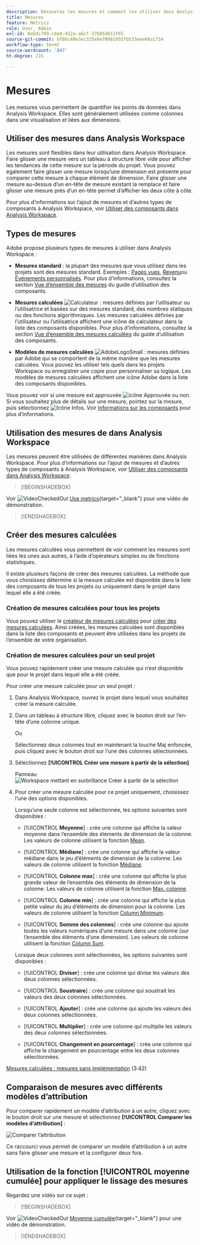 ```yaml
---
description: Découvrez les mesures et comment les utiliser dans Analysis Workspace.
title: Mesures
feature: Metrics
role: User, Admin
exl-id: 0a5dc709-c4e8-412a-a6cf-37b85d811f65
source-git-commit: bf8bc40e3ec325e8e70081955fb533eee66a1734
workflow-type: tm+mt
source-wordcount: '847'
ht-degree: 21%

---
```


# Mesures

Les mesures vous permettent de quantifier les points de données dans Analysis Workspace. Elles sont généralement utilisées comme colonnes dans une visualisation et liées aux dimensions.

## Utiliser des mesures dans Analysis Workspace

Les mesures sont flexibles dans leur utilisation dans Analysis Workspace. Faire glisser une mesure vers un tableau à structure libre vide pour afficher les tendances de cette mesure sur la période du projet. Vous pouvez également faire glisser une mesure lorsqu’une dimension est présente pour comparer cette mesure à chaque élément de dimension. Faire glisser une mesure au-dessus d’un en-tête de mesure existant la remplace et faire glisser une mesure près d’un en-tête permet d’afficher les deux côte à côte.

Pour plus d’informations sur l’ajout de mesures et d’autres types de composants à Analysis Workspace, voir [Utiliser des composants dans Analysis Workspace](use-components-in-workspace.md).

## Types de mesures

Adobe propose plusieurs types de mesures à utiliser dans Analysis Workspace :

* **Mesures standard** : la plupart des mesures que vous utilisez dans les projets sont des mesures standard. Exemples : [Pages vues](/help/components/metrics/page-views.md), [Revenu](/help/components/metrics/revenue.md)ou [Événements personnalisés](/help/components/metrics/custom-events.md). Pour plus d’informations, consultez la section [Vue d’ensemble des mesures](/help/components/metrics/overview.md) du guide d’utilisation des composants.

* **Mesures calculées** ![Calculateur](/help/assets/icons/Calculator.svg) : mesures définies par l’utilisateur ou l’utilisatrice et basées sur des mesures standard, des nombres statiques ou des fonctions algorithmiques. Les mesures calculées définies par l’utilisateur ou l’utilisatrice affichent une icône de calculateur dans la liste des composants disponibles. Pour plus d’informations, consultez la section [Vue d’ensemble des mesures calculées](/help/components/c-calcmetrics/cm-overview.md) du guide d’utilisation des composants.

* **Modèles de mesures calculées** ![AdobeLogoSmall](/help/assets/icons/AdobeLogoSmall.svg) : mesures définies par Adobe qui se comportent de la même manière que les mesures calculées. Vous pouvez les utiliser tels quels dans les projets Workspace ou enregistrer une copie pour personnaliser sa logique. Les modèles de mesures calculées affichent une icône Adobe dans la liste des composants disponibles.

Vous pouvez voir si une mesure est approuvée ![icône Approuvée](https://spectrum.adobe.com/static/icons/ui_18/CheckmarkSize100.svg) ou non. Si vous souhaitez plus de détails sur une mesure, pointez sur la mesure, puis sélectionnez ![Icône Infos](https://spectrum.adobe.com/static/icons/workflow_18/Smock_InfoOutline_18_N.svg). Voir [Informations sur les composants](use-components-in-workspace.md#component-info) pour plus d’informations.


## Utilisation des mesures de dans Analysis Workspace

Les mesures peuvent être utilisées de différentes manières dans Analysis Workspace. Pour plus d’informations sur l’ajout de mesures et d’autres types de composants à Analysis Workspace, voir [Utiliser des composants dans Analysis Workspace](/help/analyze/analysis-workspace/components/use-components-in-workspace.md).


>[!BEGINSHADEBOX]

Voir ![VideoCheckedOut](/help/assets/icons/VideoCheckedOut.svg) [Use metrics](https://video.tv.adobe.com/v/328563?quality=12&learn=on&captions=fre_fr){target="_blank"} pour une vidéo de démonstration.

>[!ENDSHADEBOX]

## Créer des mesures calculées

Les mesures calculées vous permettent de voir comment les mesures sont liées les unes aux autres, à l’aide d’opérateurs simples ou de fonctions statistiques.


Il existe plusieurs façons de créer des mesures calculées. La méthode que vous choisissez détermine si la mesure calculée est disponible dans la liste des composants de tous les projets ou uniquement dans le projet dans lequel elle a été créée.

### Création de mesures calculées pour tous les projets

Vous pouvez utiliser le [créateur de mesures calculées](/help/components/c-calcmetrics/c-workflow/cm-workflow/c-build-metrics/cm-build-metrics.md) pour [créer des mesures calculées](/help/components/c-calcmetrics/c-workflow/cm-workflow/cm-workflow.md). Ainsi créées, les mesures calculées sont disponibles dans la liste des composants et peuvent être utilisées dans les projets de l’ensemble de votre organisation.


### Création de mesures calculées pour un seul projet

Vous pouvez rapidement créer une mesure calculée qui n’est disponible que pour le projet dans lequel elle a été créée.

Pour créer une mesure calculée pour un seul projet :

1. Dans Analysis Workspace, ouvrez le projet dans lequel vous souhaitez créer la mesure calculée.

1. Dans un tableau à structure libre, cliquez avec le bouton droit sur l’en-tête d’une colonne unique.

   Ou

   Sélectionnez deux colonnes tout en maintenant la touche Maj enfoncée, puis cliquez avec le bouton droit sur l’une des colonnes sélectionnées.

1. Sélectionnez **[!UICONTROL Créer une mesure à partir de la sélection]**

   Panneau ![Workspace mettant en surbrillance Créer à partir de la sélection](assets/create-metric-from-selection.png)

1. Pour créer une mesure calculée pour ce projet uniquement, choisissez l’une des options disponibles.

   Lorsqu’une seule colonne est sélectionnée, les options suivantes sont disponibles :

   * [!UICONTROL **Moyenne**] : crée une colonne qui affiche la valeur moyenne dans l’ensemble des éléments de dimension de la colonne. Les valeurs de colonne utilisent la fonction [Mean](/help/components/c-calcmetrics/cm-reference/cm-functions.md#mean).

   * [!UICONTROL **Médiane**] : crée une colonne qui affiche la valeur médiane dans le jeu d’éléments de dimension de la colonne. Les valeurs de colonne utilisent la fonction [Médiane](/help/components/c-calcmetrics/cm-reference/cm-functions.md#median).

   * [!UICONTROL **Colonne max**] : crée une colonne qui affiche la plus grande valeur de l’ensemble des éléments de dimension de la colonne. Les valeurs de colonne utilisent la fonction [Max. colonne](/help/components/c-calcmetrics/cm-reference/cm-functions.md#column-maximum).

   * [!UICONTROL **Colonne min**] : crée une colonne qui affiche la plus petite valeur du jeu d’éléments de dimension pour la colonne. Les valeurs de colonne utilisent la fonction [Column Minimum](/help/components/c-calcmetrics/cm-reference/cm-functions.md#column-minimum).

   * [!UICONTROL **Somme des colonnes**] : crée une colonne qui ajoute toutes les valeurs numériques d’une mesure dans une colonne (sur l’ensemble des éléments d’une dimension). Les valeurs de colonne utilisent la fonction [Column Sum](/help/components/c-calcmetrics/cm-reference/cm-functions.md#column-sum).

   Lorsque deux colonnes sont sélectionnées, les options suivantes sont disponibles :

   * [!UICONTROL **Diviser**] : crée une colonne qui divise les valeurs des deux colonnes sélectionnées.

   * [!UICONTROL **Soustraire**] : crée une colonne qui soustrait les valeurs des deux colonnes sélectionnées.

   * [!UICONTROL **Ajouter**] : crée une colonne qui ajoute les valeurs des deux colonnes sélectionnées.

   * [!UICONTROL **Multiplier**] : crée une colonne qui multiplie les valeurs des deux colonnes sélectionnées.

   * [!UICONTROL **Changement en pourcentage**] : crée une colonne qui affiche le changement en pourcentage entre les deux colonnes sélectionnées.

[Mesures calculées : mesures sans implémentation](https://experienceleague.adobe.com/fr/docs/analytics-learn/tutorials/components/calculated-metrics/calculated-metrics-implementationless-metrics) (3:42)


## Comparaison de mesures avec différents modèles d’attribution

Pour comparer rapidement un modèle d’attribution à un autre, cliquez avec le bouton droit sur une mesure et sélectionnez **[!UICONTROL Comparer les modèles d’attribution]** :

![Comparer l’attribution](assets/compare-attribution.png)

Ce raccourci vous permet de comparer un modèle d’attribution à un autre sans faire glisser une mesure et la configurer deux fois.

## Utilisation de la fonction [!UICONTROL moyenne cumulée] pour appliquer le lissage des mesures

Regardez une vidéo sur ce sujet :


>[!BEGINSHADEBOX]

Voir ![VideoCheckedOut](/help/assets/icons/VideoCheckedOut.svg) [Moyenne cumulée](https://video.tv.adobe.com/v/35044?quality=12&learn=on&captions=fre_fr){target="_blank"} pour une vidéo de démonstration.

>[!ENDSHADEBOX]

